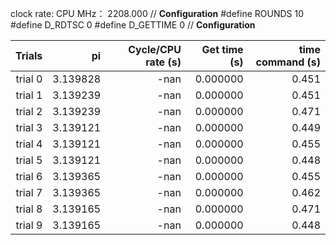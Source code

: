 clock rate:
CPU MHz：            2208.000
// **Configuration**
#define ROUNDS 10
#define D_RDTSC 0
#define D_GETTIME 0
// **Configuration**

| Trials | pi | Cycle/CPU rate (s) | Get time (s) | time command (s) |
|-:|-:|-:|-:|-:|
| trial 0 |  3.139828 | -nan | 0.000000 | 0.451 |
| trial 1 |  3.139239 | -nan | 0.000000 | 0.451 |
| trial 2 |  3.139239 | -nan | 0.000000 | 0.471 |
| trial 3 |  3.139121 | -nan | 0.000000 | 0.449 |
| trial 4 |  3.139121 | -nan | 0.000000 | 0.455 |
| trial 5 |  3.139121 | -nan | 0.000000 | 0.448 |
| trial 6 |  3.139365 | -nan | 0.000000 | 0.455 |
| trial 7 |  3.139365 | -nan | 0.000000 | 0.462 |
| trial 8 |  3.139165 | -nan | 0.000000 | 0.471 |
| trial 9 |  3.139165 | -nan | 0.000000 | 0.448 |
